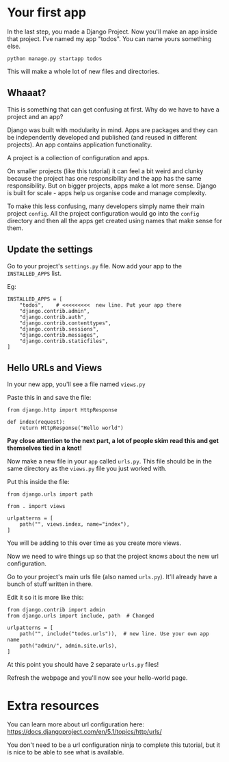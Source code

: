 # Your first app 

In the last step, you made a Django Project. Now you'll make an app inside that project. I've named my app "todos". You can name yours something else.

```
python manage.py startapp todos
```

This will make a whole lot of new files and directories.

## Whaaat?

This is something that can get confusing at first. Why do we have to have a project and an app?

Django was built with modularity in mind. Apps are packages and they can be independently developed and published (and reused in different projects). An app contains application functionality.

A project is a collection of configuration and apps. 

On smaller projects (like this tutorial) it can feel a bit weird and clunky because the project has one responsibility and the app has the same responsibility. But on bigger projects, apps make a lot more sense. Django is built for scale - apps help us organise code and manage complexity.

To make this less confusing, many developers simply name their main project `config`. All the project configuration would go into the `config` directory and then all the apps get created using names that make sense for them. 

## Update the settings

Go to your project's `settings.py` file. Now add your app to the `INSTALLED_APPS` list.

Eg:
```
INSTALLED_APPS = [
    "todos",    # <<<<<<<<<  new line. Put your app there
    "django.contrib.admin",
    "django.contrib.auth",
    "django.contrib.contenttypes",
    "django.contrib.sessions",
    "django.contrib.messages",
    "django.contrib.staticfiles",
]
```

## Hello URLs and Views 

In your new app, you'll see a file named `views.py`

Paste this in and save the file:

```
from django.http import HttpResponse

def index(request):
    return HttpResponse("Hello world")
```

**Pay close attention to the next part, a lot of people skim read this and get themselves tied in a knot!**

Now make a new file in your `app` called `urls.py`. This file should be in the same directory as the `views.py` file you just worked with.

Put this inside the file:

```
from django.urls import path

from . import views

urlpatterns = [
    path("", views.index, name="index"),
]
```

You will be adding to this over time as you create more views.

Now we need to wire things up so that the project knows about the new url configuration.

Go to your project's main urls file (also named `urls.py`). It'll already have a bunch of stuff written in there.

Edit it so it is more like this:

```
from django.contrib import admin
from django.urls import include, path  # Changed

urlpatterns = [
    path("", include("todos.urls")),  # new line. Use your own app name
    path("admin/", admin.site.urls),
]
```

At this point you should have 2 separate `urls.py` files!

Refresh the webpage and you'll now see your hello-world page.

# Extra resources

You can learn more about url configuration here: https://docs.djangoproject.com/en/5.1/topics/http/urls/

You don't need to be a url configuration ninja to complete this tutorial, but it is nice to be able to see what is available.

